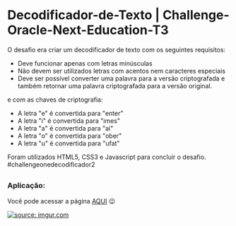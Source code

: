 # Decodificador-de-Texto | Challenge-Oracle-Next-Education-T3
O desafio era criar um decodificador de texto com os seguintes requisitos:

- Deve funcionar apenas com letras minúsculas
- Não devem ser utilizados letras com acentos nem caracteres especiais
- Deve ser possível converter uma palavra para a versão criptografada e também retornar uma palavra criptografada para a versão original.

e com as chaves de criptografia: 

- A letra "e" é convertida para "enter"
- A letra "i" é convertida para "imes"
- A letra "a" é convertida para "ai"
- A letra "o" é convertida para "ober"
- A letra "u" é convertida para "ufat"

Foram utilizados HTML5, CSS3 e Javascript para concluir o desafio.  #challengeonedecodificador2

##
### Aplicação: 
Você pode acessar a página <a target="_blank" href="https://akariny.github.io/decodificador_de_texto/">AQUI</a> 😉

<a href="https://imgur.com/cPcPB4K"><img src="https://i.imgur.com/cPcPB4K.png" title="source: imgur.com" /></a>
